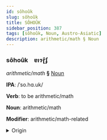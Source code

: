 ```yaml
---
id: sôhoûk
slug: sôhoûk
title: SÔHOÛK
sidebar_position: 387
tags: [sôhoûk, Noun, Austro-Asiatic]
description: arithmetic/math § Noun
---
```


### sôhoûk&emsp;<span kind="abugida">ɐıɂɽ̑ʄ</span>

*arithmetic/math* **§** [Noun](../../tags/Noun)

**IPA**: /ˈso.hɑ.uk/

**Verb**: to be arithmetic/math

**Noun**: arithmetic/math

**Modifier**: arithmetic/math-related

<details>
    <summary>Origin</summary>
    Vietnamese số học [so˧˦ hawk͡p̚˧˨ʔ]<br/>
    <em>Austro-Asiatic Language Family</em>
</details>